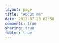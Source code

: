 ```yaml
---
layout: page
title: "About me"
date: 2012-07-28 02:58
comments: true
sharing: true
footer: true
---
```

